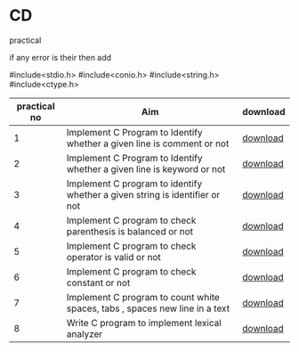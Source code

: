 # CD
practical 


if any error is their then add
  
#include<stdio.h>
#include<conio.h>
#include<string.h>
#include<ctype.h>





|  practical no| Aim  | download |
|----------|----------|----------|
|  1   | Implement C Program to Identify whether a given line is comment or not   | [download](https://github.com/marlin-spike/CD/raw/main/comment_or_not_1.c)   |
|  2   | Implement C Program to Identify whether a given line is keyword or not   | [download](      https://github.com/marlin-spike/CD/raw/main/keyword_2.c     )   |
|  3   | Implement C program to identify whether a given string is identifier or not  | [download](  https://github.com/marlin-spike/CD/raw/main/identifire_3.c  )   |
| 4  | Implement C program to check parenthesis is balanced or not  | [download]( https://github.com/marlin-spike/CD/raw/main/PARENTHESIS_4.c )  |
|  5  | Implement C program to check operator is valid or not  | [download](https://github.com/marlin-spike/CD/raw/main/opretor_5.c)  |
|  6  | Implement C program to check constant or not | [download](https://github.com/marlin-spike/CD/raw/main/constant_6.c) |
|  7  | Implement C program to count white spaces, tabs , spaces new line in a text | [download](https://github.com/marlin-spike/CD/raw/main/spaces_7.c)  |
|  8  | Write C program to implement lexical analyzer  | [download](https://github.com/marlin-spike/CD/raw/main/lexical_8.c)  |



